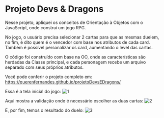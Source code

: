 # Projeto Devs & Dragons

Nesse projeto, apliquei os conceitos de Orientação à Objetos com o JavaScript, onde construi um jogo RPG. 

No jogo, o usuário precisa selecionar 2 cartas para que as mesmas duelem, no fim, é dito quem é o vencedor com base nos atributos de cada card. 
Também é possível personalizar os card, aumentando o level das cartas.

O código foi construído com base na OO, onde as características são herdadas da Classe principal, e cada personagem recebe um arquivo separado com seus próprios atributos. 

Você pode conferir o projeto completo em: https://querenfernandes.github.io/projetoDevsEDragons/

Essa é a tela inicial do jogo: 
![1](https://user-images.githubusercontent.com/95857175/226760543-d443d462-0acc-440d-b1a8-c6ece673d7a2.png#vitrinedev)

Aqui mostra a validação onde é necessário escolher as duas cartas:
![2](https://user-images.githubusercontent.com/95857175/226760571-9cf4866b-44e4-4741-8ae1-a9924f2aecc7.png#vitrinedev)

E, por fim, temos o resultado do duelo:
![3](https://user-images.githubusercontent.com/95857175/226760583-5e8650fa-2dc5-42ad-88b0-58d643b925b3.png#vitrinedev)


